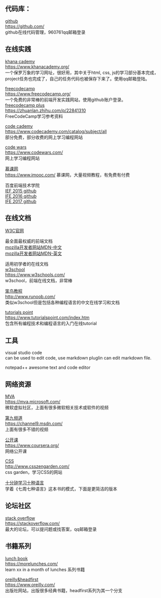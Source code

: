 ## 代码库：
[github](https://github.com/)  
https://github.com/  
github在线代码管理，960761qq邮箱登录

## 在线实践
[khana cademy](https://www.khanacademy.org/)    
https://www.khanacademy.org/  
一个保罗万象的学习网址，很好用，其中关于html, css, js的学习部分基本完成，project任务也完成了，自己的任务代码也被保存下来了。使用qq邮箱登陆。

[freecodecamp](https://www.freecodecamp.org/)     
https://www.freecodecamp.org/  
一个免费的非常棒的前端开发实践网站，使用github账户登录。  
[freecodecamp plus](https://zhuanlan.zhihu.com/p/22841310)  
https://zhuanlan.zhihu.com/p/22841310  
FreeCodeCamp学习参考资料

[code cademy](https://www.codecademy.com/catalog/subject/all)    
https://www.codecademy.com/catalog/subject/all  
部分免费，部分收费的网上学习编程网站

[code wars](https://www.codewars.com/)    
https://www.codewars.com/  
网上学习编程网站

[慕课网](https://www.imooc.com/ )  
https://www.imooc.com/ 
慕课网，大量视频教程，有免费有付费

百度前端技术学院  
[IEF 2015 github](https://github.com/baidu-ife/ife)  
[IFE 2016  github](https://github.com/pkjy/ife-task)  
[IFE 2017 github](https://github.com/AtrisMio/ife-2017)  

## 在线文档
[W3C官网](http://www.w3.org/)

最全面最权威的前端文档  
[mozilla开发者网站MDN-中文](https://developer.mozilla.org/zh-CN/)  
[mozilla开发者网站MDN-英文](https://developer.mozilla.org/en-US/)

适用初学者的在线文档  
[w3school](https://www.w3schools.com/)    
https://www.w3schools.com/  
w3school，前端在线文档，非常棒

[笨鸟教程](http://www.runoob.com/)  
http://www.runoob.com/  
类似w3school但是包括各种编程语言的中文在线学习和文档

[tutorials point](https://www.tutorialspoint.com/index.htm)    
https://www.tutorialspoint.com/index.htm  
包含所有编程技术和编程语言的入门在线tutorial

## 工具
visual studio code  
can be used to edit code, use markdown pluglin can edit markdown file.

notepad++ 
awesome text and code editor

## 网络资源
[MVA](https://mva.microsoft.com/)  
https://mva.microsoft.com/  
微软虚拟社区，上面有很多微软相关技术或软件的视频

[第九频道](https://channel9.msdn.com/)    
https://channel9.msdn.com/  
上面有很多不错的视频

[公开课](https://www.coursera.org/)  
https://www.coursera.org/  
网络公开课

[CSS](http://www.csszengarden.com/)  
http://www.csszengarden.com/  
css garden，学习CSS的网站

[十分钟学习十种语言](https://www.kancloud.cn/kancloud/learnxinyminutes/58957)  
学着《七周七种语言》这本书的模式，下面是更简洁的版本  

## 论坛社区
[stack overflow](https://stackoverflow.com/)  
https://stackoverflow.com/  
最大的论坛，可以提问题或找答案，qq邮箱登录

## 书籍系列
[lunch book](https://morelunches.com/)  
https://morelunches.com/  
learn xx in a month of lunches 系列书籍

[oreilly&headfirst](https://www.oreilly.com/)  
https://www.oreilly.com/  
出版社网站，出版很多经典书籍，headfirst系列为其一个分支
